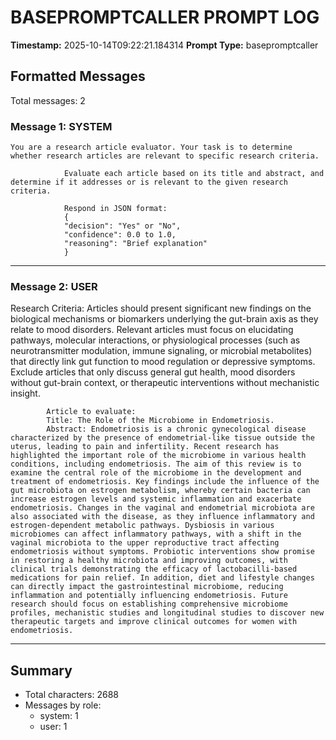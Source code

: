 # BASEPROMPTCALLER PROMPT LOG
**Timestamp:** 2025-10-14T09:22:21.184314
**Prompt Type:** basepromptcaller

## Formatted Messages
Total messages: 2

### Message 1: SYSTEM

```
You are a research article evaluator. Your task is to determine whether research articles are relevant to specific research criteria.

            Evaluate each article based on its title and abstract, and determine if it addresses or is relevant to the given research criteria.

            Respond in JSON format:
            {
            "decision": "Yes" or "No",
            "confidence": 0.0 to 1.0,
            "reasoning": "Brief explanation"
            }
```

---

### Message 2: USER

Research Criteria: Articles should present significant new findings on the biological mechanisms or biomarkers underlying the gut-brain axis as they relate to mood disorders. Relevant articles must focus on elucidating pathways, molecular interactions, or physiological processes (such as neurotransmitter modulation, immune signaling, or microbial metabolites) that directly link gut function to mood regulation or depressive symptoms. Exclude articles that only discuss general gut health, mood disorders without gut-brain context, or therapeutic interventions without mechanistic insight.

            Article to evaluate:
            Title: The Role of the Microbiome in Endometriosis.
            Abstract: Endometriosis is a chronic gynecological disease characterized by the presence of endometrial-like tissue outside the uterus, leading to pain and infertility. Recent research has highlighted the important role of the microbiome in various health conditions, including endometriosis. The aim of this review is to examine the central role of the microbiome in the development and treatment of endometriosis. Key findings include the influence of the gut microbiota on estrogen metabolism, whereby certain bacteria can increase estrogen levels and systemic inflammation and exacerbate endometriosis. Changes in the vaginal and endometrial microbiota are also associated with the disease, as they influence inflammatory and estrogen-dependent metabolic pathways. Dysbiosis in various microbiomes can affect inflammatory pathways, with a shift in the vaginal microbiota to the upper reproductive tract affecting endometriosis without symptoms. Probiotic interventions show promise in restoring a healthy microbiota and improving outcomes, with clinical trials demonstrating the efficacy of lactobacilli-based medications for pain relief. In addition, diet and lifestyle changes can directly impact the gastrointestinal microbiome, reducing inflammation and potentially influencing endometriosis. Future research should focus on establishing comprehensive microbiome profiles, mechanistic studies and longitudinal studies to discover new therapeutic targets and improve clinical outcomes for women with endometriosis.

---

## Summary
- Total characters: 2688
- Messages by role:
  - system: 1
  - user: 1